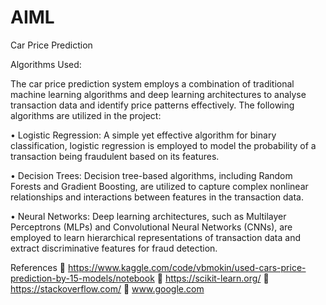 # AIML
Car Price Prediction

Algorithms Used:

The car price prediction system employs a combination of traditional machine learning algorithms and deep learning architectures to analyse transaction data and identify price patterns effectively. The following algorithms are utilized in the project:

•	Logistic Regression: A simple yet effective algorithm for binary classification, logistic regression is employed to model the probability of a transaction being fraudulent based on its features.

•	Decision Trees: Decision tree-based algorithms, including Random Forests and Gradient Boosting, are utilized to capture complex nonlinear relationships and interactions between features in the transaction data.

•	Neural Networks: Deep learning architectures, such as Multilayer Perceptrons (MLPs) and Convolutional Neural Networks (CNNs), are employed to learn hierarchical representations of transaction data and extract discriminative features for fraud detection.


References
	https://www.kaggle.com/code/vbmokin/used-cars-price-prediction-by-15-models/notebook
	https://scikit-learn.org/
	https://stackoverflow.com/
	www.google.com
